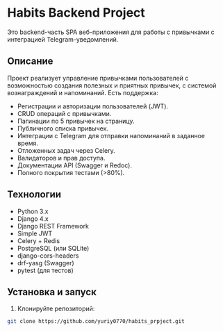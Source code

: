# Habits Backend Project

Это backend-часть SPA веб-приложения для работы с привычками с интеграцией Telegram-уведомлений.

## Описание

Проект реализует управление привычками пользователей с возможностью создания полезных и приятных привычек, с системой вознаграждений и напоминаний. Есть поддержка:

- Регистрации и авторизации пользователей (JWT).
- CRUD операций с привычками.
- Пагинации по 5 привычек на страницу.
- Публичного списка привычек.
- Интеграции с Telegram для отправки напоминаний в заданное время.
- Отложенных задач через Celery.
- Валидаторов и прав доступа.
- Документации API (Swagger и Redoc).
- Полного покрытия тестами (>80%).

## Технологии

- Python 3.x
- Django 4.x
- Django REST Framework
- Simple JWT
- Celery + Redis
- PostgreSQL (или SQLite)
- django-cors-headers
- drf-yasg (Swagger)
- pytest (для тестов)

## Установка и запуск

1. Клонируйте репозиторий:

```bash
git clone https://github.com/yuriy0770/habits_prpject.git

